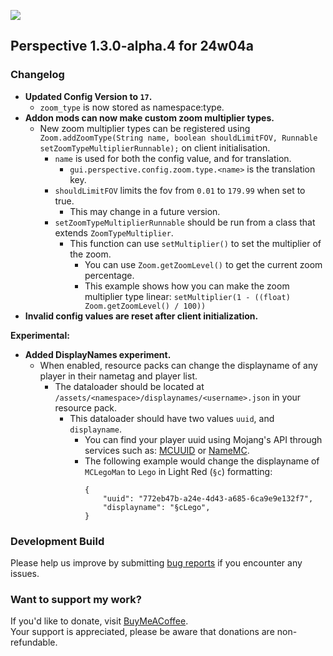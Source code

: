 ![](https://mclegoman.com/images/a/a7/Perspective_Development_Logo.png)  
## Perspective 1.3.0-alpha.4 for 24w04a


### Changelog  
- **Updated Config Version to `17`.**  
  - `zoom_type` is now stored as namespace:type.  
- **Addon mods can now make custom zoom multiplier types.**  
  - New zoom multiplier types can be registered using `Zoom.addZoomType(String name, boolean shouldLimitFOV, Runnable setZoomTypeMultiplierRunnable);` on client initialisation.  
    - `name` is used for both the config value, and for translation.  
      - `gui.perspective.config.zoom.type.<name>` is the translation key.  
    - `shouldLimitFOV` limits the fov from `0.01` to `179.99` when set to true.  
      - This may change in a future version.  
    - `setZoomTypeMultiplierRunnable` should be run from a class that extends `ZoomTypeMultiplier`.  
      - This function can use `setMultiplier()` to set the multiplier of the zoom.  
        - You can use `Zoom.getZoomLevel()` to get the current zoom percentage.  
        - This example shows how you can make the zoom multiplier type linear: `setMultiplier(1 - ((float) Zoom.getZoomLevel() / 100))`  
- **Invalid config values are reset after client initialization.**  

**Experimental:**  
- **Added DisplayNames experiment.**  
  - When enabled, resource packs can change the displayname of any player in their nametag and player list.  
    - The dataloader should be located at `/assets/<namespace>/displaynames/<username>.json` in your resource pack.  
      - This dataloader should have two values `uuid`, and `displayname`.  
        - You can find your player uuid using Mojang's API through services such as: [MCUUID](https://mcuuid.net/) or [NameMC](https://namemc.com/).  
        - The following example would change the displayname of `MCLegoMan` to `Lego` in Light Red (`§c`) formatting:  
          ```
          {
              "uuid": "772eb47b-a24e-4d43-a685-6ca9e9e132f7",
              "displayname": "§cLego",
          }
          ```

### Development Build  
Please help us improve by submitting [bug reports](https://github.com/MCLegoMan/Perspective/issues) if you encounter any issues.  

### Want to support my work?  
If you'd like to donate, visit [BuyMeACoffee](https://www.buymeacoffee.com/mclegoman).  
Your support is appreciated, please be aware that donations are non-refundable.  